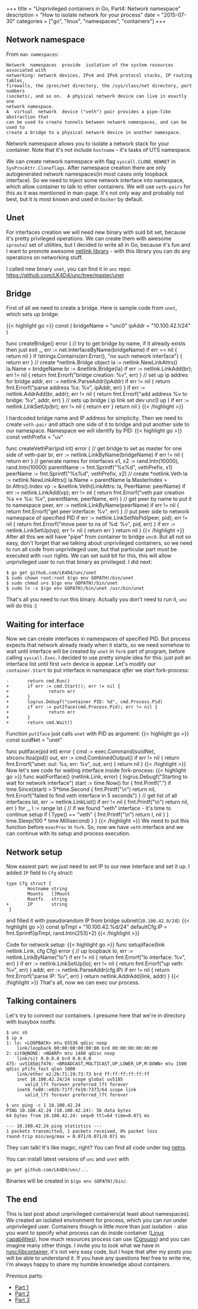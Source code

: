 +++
title = "Unprivileged containers in Go, Part4: Network namespace"
description = "How to isolate network for your process"
date = "2015-07-30"
categories = ["go", "linux", "namespaces", "containers"]
+++

## Network namespace

From `man namespaces`:

```
Network  namespaces  provide  isolation of the system resources associated with
networking: network devices, IPv4 and IPv6 protocol stacks, IP routing tables,
firewalls, the /proc/net directory, the /sys/class/net directory, port numbers
(sockets), and so on.  A physical network device can live in exactly one
network namespace.
A  virtual  network  device ("veth") pair provides a pipe-like abstraction that
can be used to create tunnels between network namespaces, and can be used to
create a bridge to a physical network device in another namespace.
```
Network namespace allows you to isolate a network stack for your container. Note
that it's not include `hostname` - it's tasks of UTS namespace.

We can create network namespace with flag `syscall.CLONE_NEWNET` in
`SysProcAttr.Cloneflags`. After namespace creation there are only autogenerated
network namespaces(in most cases only loopback interface). So we need to inject
some network interface into namespace, which allow container to talk to other
containers. We will use `veth-pairs` for this as it was mentioned in man-page.
It's not only way and probably not best, but it is most known and used in `Docker`
by default.

## Unet

For interfaces creation we will need new binary with suid bit set, because
it's pretty privileged operations. We can create them with awesome `iproute2`
set of utilities, but I decided to write all in Go, because it's fun and I want
to promote awesome [netlink library](https://github.com/vishvananda/netlink) -
with this library you can do any operations on networking stuff.

I called new binary `unet`, you can find it in `unc` repo:
https://github.com/LK4D4/unc/tree/master/unet

## Bridge

First of all we need to create a bridge. Here is sample code from `unet`, which
sets up bridge:

{{< highlight go >}}
const (
    bridgeName = "unc0"
    ipAddr     = "10.100.42.1/24"
)

func createBridge() error {
    // try to get bridge by name, if it already exists then just exit
    _, err := net.InterfaceByName(bridgeName)
    if err == nil {
        return nil
    }
    if !strings.Contains(err.Error(), "no such network interface") {
        return err
    }
    // create *netlink.Bridge object
    la := netlink.NewLinkAttrs()
    la.Name = bridgeName
    br := &netlink.Bridge{la}
    if err := netlink.LinkAdd(br); err != nil {
        return fmt.Errorf("bridge creation: %v", err)
    }
    // set up ip addres for bridge
    addr, err := netlink.ParseAddr(ipAddr)
    if err != nil {
        return fmt.Errorf("parse address %s: %v", ipAddr, err)
    }
    if err := netlink.AddrAdd(br, addr); err != nil {
        return fmt.Errorf("add address %v to bridge: %v", addr, err)
    }
    // sets up bridge ( ip link set dev unc0 up )
    if err := netlink.LinkSetUp(br); err != nil {
        return err
    }
    return nil
}
{{< /highlight >}}

I hardcoded bridge name and IP address for simplicity. Then we need to create
`veth-pair` and attach one side of it to bridge and put another side to our
namespace. Namespace we will identify by PID:
{{< highlight go >}}
const vethPrefix = "uv"

func createVethPair(pid int) error {
    // get bridge to set as master for one side of veth-pair
    br, err := netlink.LinkByName(bridgeName)
    if err != nil {
        return err
    }
    // generate names for interfaces
    x1, x2 := rand.Intn(10000), rand.Intn(10000)
    parentName := fmt.Sprintf("%s%d", vethPrefix, x1)
    peerName := fmt.Sprintf("%s%d", vethPrefix, x2)
    // create *netlink.Veth
    la := netlink.NewLinkAttrs()
    la.Name = parentName
    la.MasterIndex = br.Attrs().Index
    vp := &netlink.Veth{LinkAttrs: la, PeerName: peerName}
    if err := netlink.LinkAdd(vp); err != nil {
        return fmt.Errorf("veth pair creation %s <-> %s: %v", parentName, peerName, err)
    }
    // get peer by name to put it to namespace
    peer, err := netlink.LinkByName(peerName)
    if err != nil {
        return fmt.Errorf("get peer interface: %v", err)
    }
    // put peer side to network namespace of specified PID
    if err := netlink.LinkSetNsPid(peer, pid); err != nil {
        return fmt.Errorf("move peer to ns of %d: %v", pid, err)
    }
    if err := netlink.LinkSetUp(vp); err != nil {
        return err
    }
    return nil
}
{{< /highlight >}}
After all this we will have "pipe" from container to bridge `unc0`. But all not
so easy, don't forget that we talking about unprivileged containers, so we need
to run all code from unprivileged user, but that particular part *must* be
executed with `root` rights. We can set suid bit for this, this will allow
unprivileged user to run that binary as privileged. I did next:
```
$ go get github.com/LK4D4/unc/unet
$ sudo chown root:root $(go env GOPATH)/bin/unet
$ sudo chmod u+s $(go env GOPATH)/bin/unet
$ sudo ln -s $(go env GOPATH)/bin/unet /usr/bin/unet
```
That's all you need to run this binary. Actually you don't need to run it,
`unc` will do this :)

## Waiting for interface

Now we can create interfaces in namespaces of specified PID. But process expects
that network already ready when it starts, so we need somehow to wait until
interface will be created by `unet` in `fork` part of program, before calling
`syscall.Exec`. I decided to use pretty simple idea for this: just poll an
interface list until first `veth` device is appear. Let's modify our
`container.Start` to put interface in namespace *after* we start fork-process:
```
-       return cmd.Run()
+       if err := cmd.Start(); err != nil {
+               return err
+       }
+       logrus.Debugf("container PID: %d", cmd.Process.Pid)
+       if err := putIface(cmd.Process.Pid); err != nil {
+               return err
+       }
+       return cmd.Wait()

```
Function `putIface` just calls `unet` with PID as argument:
{{< highlight go >}}
const suidNet = "unet"

func putIface(pid int) error {
    cmd := exec.Command(suidNet, strconv.Itoa(pid))
    out, err := cmd.CombinedOutput()
    if err != nil {
        return fmt.Errorf("unet: out: %s, err: %v", out, err)
    }
    return nil
}
{{< /highlight >}}
Now let's see code for waiting interface inside fork-process:
{{< highlight go >}}
func waitForIface() (netlink.Link, error) {
    logrus.Debugf("Starting to wait for network interface")
    start := time.Now()
    for {
        fmt.Printf(".")
        if time.Since(start) > 5*time.Second {
            fmt.Printf("\n")
            return nil, fmt.Errorf("failed to find veth interface in 5 seconds")
        }
        // get list of all interfaces
        lst, err := netlink.LinkList()
        if err != nil {
            fmt.Printf("\n")
            return nil, err
        }
        for _, l := range lst {
            // if we found "veth" interface - it's time to continue setup
            if l.Type() == "veth" {
                fmt.Printf("\n")
                return l, nil
            }
        }
        time.Sleep(100 * time.Millisecond)
    }
}
{{< /highlight >}}
We need to put this function before `execProc` in `fork`. So, now we have `veth`
interface and we can continue with its setup and process execution.

## Network setup

Now easiest part: we just need to set IP to our new interface and set it up.
I added `IP` field to `Cfg` struct:
```
type Cfg struct {
        Hostname string
        Mounts   []Mount
        Rootfs   string
+       IP       string
 }
```
and filled it with pseudorandom IP from bridge subnet(`10.100.42.0/24`):
{{< highlight go >}}
const ipTmpl = "10.100.42.%d/24"
defaultCfg.IP = fmt.Sprintf(ipTmpl, rand.Intn(253)+2)
{{< /highlight >}}

Code for network setup:
{{< highlight go >}}
func setupIface(link netlink.Link, cfg Cfg) error {
    // up loopback
    lo, err := netlink.LinkByName("lo")
    if err != nil {
        return fmt.Errorf("lo interface: %v", err)
    }
    if err := netlink.LinkSetUp(lo); err != nil {
        return fmt.Errorf("up veth: %v", err)
    }
    addr, err := netlink.ParseAddr(cfg.IP)
    if err != nil {
        return fmt.Errorf("parse IP: %v", err)
    }
    return netlink.AddrAdd(link, addr)
}
{{< /highlight >}}
That's all, now we can exec our process.

## Talking containers

Let's try to connect our containers. I presume here that we're in directory with
busybox rootfs:
```
$ unc sh
$ ip a
1: lo: <LOOPBACK> mtu 65536 qdisc noop
    link/loopback 00:00:00:00:00:00 brd 00:00:00:00:00:00
2: sit0@NONE: <NOARP> mtu 1480 qdisc noop
    link/sit 0.0.0.0 brd 0.0.0.0
475: uv5185@if476: <BROADCAST,MULTICAST,UP,LOWER_UP,M-DOWN> mtu 1500 qdisc pfifo_fast qlen 1000
    link/ether e2:2b:71:19:73:73 brd ff:ff:ff:ff:ff:ff
    inet 10.100.42.24/24 scope global uv5185
       valid_lft forever preferred_lft forever
    inet6 fe80::e02b:71ff:fe19:7373/64 scope link
       valid_lft forever preferred_lft forever
```
```
$ unc ping -c 1 10.100.42.24
PING 10.100.42.24 (10.100.42.24): 56 data bytes
64 bytes from 10.100.42.24: seq=0 ttl=64 time=0.071 ms

--- 10.100.42.24 ping statistics ---
1 packets transmitted, 1 packets received, 0% packet loss
round-trip min/avg/max = 0.071/0.071/0.071 ms
```
They can talk! It's like magic, right? You can find all code under tag
[netns](https://github.com/LK4D4/unc/tree/netns).

You can install latest versions of `unc` and `unet` with
```
go get github.com/LK4D4/unc/...
```
Binaries will be created in `$(go env GOPATH)/bin/`.

## The end

This is last post about unprivileged containers(at least about namespaces). We
created an isolated environment for process, which you can run under unprivileged
user. Containers though is little more than just isolation - also you want to
specify what process can do inside container
([Linux capabilities](http://man7.org/linux/man-pages/man7/capabilities.7.html)),
how much resources process can use
([Cgroups](https://www.kernel.org/doc/Documentation/cgroups/cgroups.txt))
and you can imagine many other things. I invite you to look what we have in
[runc/libcontainer](https://github.com/opencontainers/runc/tree/master/libcontainer),
it's not very easy code, but I hope that after my posts you will be able to
understand it. If you have any questions feel free to write me, I'm always happy
to share my humble knowledge about containers.

Previous parts:

 * [Part 1](/posts/unpriv1)
 * [Part 2](/posts/unpriv2)
 * [Part 3](/posts/unpriv3)

